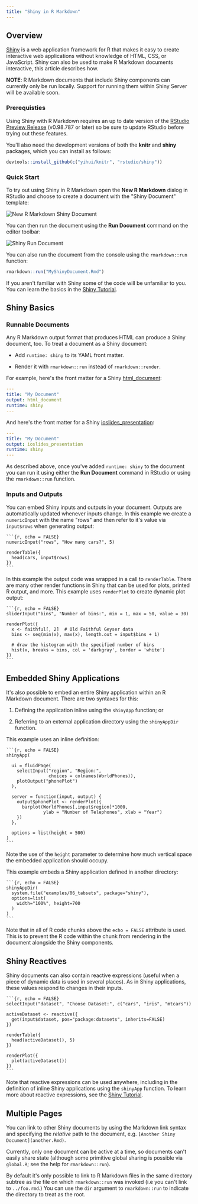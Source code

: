 ```yaml
---
title: "Shiny in R Markdown"
---
```


## Overview

[Shiny](http://shiny.rstudio.com) is a web application framework for R that makes it easy to create interactive web applications without knowledge of HTML, CSS, or JavaScript. Shiny can also be used to make R Markdown documents interactive, this article describes how.

**NOTE**: R Markdown documents that include Shiny components can currently only be run locally. Support for running them within Shiny Server will be available soon.

### Prerequisties

Using Shiny with R Markdown requires an up to date version of the [RStudio Preview Release](http://www.rstudio.com/ide/download/preview) (v0.98.787 or later) so be sure to update RStudio before trying out these features. 

You'll also need the development versions of both the **knitr** and **shiny** packages, which you can install as follows:

```r
devtools::install_github(c("yihui/knitr", "rstudio/shiny"))
```

### Quick Start

To try out using Shiny in R Markdown open the **New R Markdown** dialog in RStudio and choose to create a document with the "Shiny Document" template:

![New R Markdown Shiny Document](images/new-shiny-document.png)

You can then run the document using the **Run Document** command on the editor toolbar:

![Shiny Run Document](images/shiny-run-document.png)

You can also run the document from the console using the `rmarkdown::run` function:

```r
rmarkdown::run("MyShinyDocument.Rmd")
```

If you aren't familiar with Shiny some of the code will be unfamiliar to you. You can learn the basics in the [Shiny Tutorial](http://shiny.rstudio.com/tutorial).

## Shiny Basics

### Runnable Documents

Any R Markdown output format that produces HTML can produce a Shiny document, too. To treat a document as a Shiny document:
 
- Add `runtime: shiny` to its YAML front matter. 

- Render it with `rmarkdown::run` instead of `rmarkdown::render`. 

For example, here's the front matter for a Shiny [html_document](html_document_format.html):

```yaml
---
title: "My Document"
output: html_document
runtime: shiny
---
```

And here's the front matter for a Shiny [ioslides_presentation](ioslides_presentation_format.html):

```yaml
---
title: "My Document"
output: ioslides_presentation
runtime: shiny
---
```

As described above, once you've added `runtime: shiny` to the document you can run it using either the **Run Document** command in RStudio or using the `rmarkdown::run` function.


### Inputs and Outputs

You can embed Shiny inputs and outputs in your document. Outputs are automatically updated whenever inputs change. In this example we create a `numericInput` with the name "rows" and then refer to it's value via `input$rows` when generating output:

<pre class="markdown"><code>&#96;&#96;&#96;{r, echo = FALSE}
numericInput("rows", "How many cars?", 5)

renderTable({
  head(cars, input$rows)
})
&#96;&#96;&#96;
</code></pre>

In this example the output code was wrapped in a call to `renderTable`. There are many other render functions in Shiny that can be used for plots, printed R output, and more. This example uses `renderPlot` to create dynamic plot output:

<pre class="markdown"><code>&#96;&#96;&#96;{r, echo = FALSE}
sliderInput("bins", "Number of bins:", min = 1, max = 50, value = 30)

renderPlot({
  x <- faithful[, 2]  # Old Faithful Geyser data
  bins <- seq(min(x), max(x), length.out = input$bins + 1)

  # draw the histogram with the specified number of bins
  hist(x, breaks = bins, col = 'darkgray', border = 'white')
})
&#96;&#96;&#96;
</code></pre>

## Embedded Shiny Applications

It's also possible to embed an entire Shiny application within an R Markdown document. There are two syntaxes for this: 

1) Defining the application inline using the `shinyApp` function; or

2) Referring to an external application directory using the `shinyAppDir` function.

This example uses an inline definition:

<pre class="markdown"><code>&#96;&#96;&#96;{r, echo = FALSE}
shinyApp(
  
  ui = fluidPage(
    selectInput("region", "Region:", 
                choices = colnames(WorldPhones)),
    plotOutput("phonePlot")
  ),
  
  server = function(input, output) {
    output$phonePlot <- renderPlot({
      barplot(WorldPhones[,input$region]*1000, 
              ylab = "Number of Telephones", xlab = "Year")
    })
  },
  
  options = list(height = 500)
)
&#96;&#96;&#96;
</code></pre>

Note the use of the `height` parameter to determine how much vertical space the embedded application should occupy.

This example embeds a Shiny application defined in another directory:

<pre class="markdown"><code>&#96;&#96;&#96;{r, echo = FALSE}
shinyAppDir(
  system.file("examples/06_tabsets", package="shiny"),
  options=list(
    width="100%", height=700
  )
)
&#96;&#96;&#96;
</code></pre>

Note that in all of R code chunks above the `echo = FALSE` attribute is used. This is to prevent the R code within the chunk from rendering in the document alongside the Shiny components.

## Shiny Reactives

Shiny documents can also contain reactive expressions (useful when a piece of dynamic data is used in several places). As in Shiny applications, these values respond to changes in their inputs.

<pre class="markdown"><code>&#96;&#96;&#96;{r, echo = FALSE}
selectInput("dataset", "Choose Dataset:", c("cars", "iris", "mtcars"))

activeDataset <- reactive({
  get(input$dataset, pos="package:datasets", inherits=FALSE)
})

renderTable({
  head(activeDataset(), 5)
})

renderPlot({
  plot(activeDataset())
})
&#96;&#96;&#96;
</code></pre>

Note that reactive expressions can be used anywhere, including in the definition of inline Shiny applications using the `shinyApp` function. To learn more about reactive expressions, see the [Shiny Tutorial](http://shiny.rstudio.com/articles/basics.html).

## Multiple Pages
 
You can link to other Shiny documents by using the Markdown link syntax and specifying the *relative* path to the document, e.g. `[Another Shiny Document](another.Rmd)`.
 
Currently, only one document can be active at a time, so documents can't easily share state (although some primitive global sharing is possible via `global.R`; see the help for `rmarkdown::run`). 
 
By default it's only possible to link to R Markdown files in the same directory subtree as the file on which `rmarkdown::run` was invoked (i.e you can't link to `../foo.rmd`.) You can use the `dir` argument to `rmarkdown::run` to indicate the directory to treat as the root. 
 

